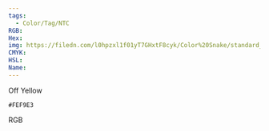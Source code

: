 ```yaml
---
tags:
  - Color/Tag/NTC
RGB:
Hex:
img: https://filedn.com/l0hpzxl1f01yT7GHxtF8cyk/Color%20Snake/standard_csv_to_svg/FEF9E3.svg
CMYK:
HSL:
Name:
---
```

Off Yellow
```palette
#FEF9E3
```
RGB
